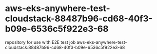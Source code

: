 # aws-eks-anywhere-test-cloudstack-88487b96-cd68-40f3-b09e-6536c5f922e3-68
repository for use with E2E test job aws-eks-anywhere-test-cloudstack:88487b96-cd68-40f3-b09e-6536c5f922e3-68
